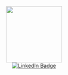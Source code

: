 <div id="header" align="center">
  <img src="output-onlinegiftools.gif" width="150"/>
  <div id="badges">
    <a href="https://www.linkedin.com/in/madeleine-alabaster/">
      <img src="https://img.shields.io/badge/LinkedIn-blue?style=for-the-badge&logo=linkedin&logoColor=white" alt="LinkedIn Badge"/>
    </a>
  </div>
</div>
